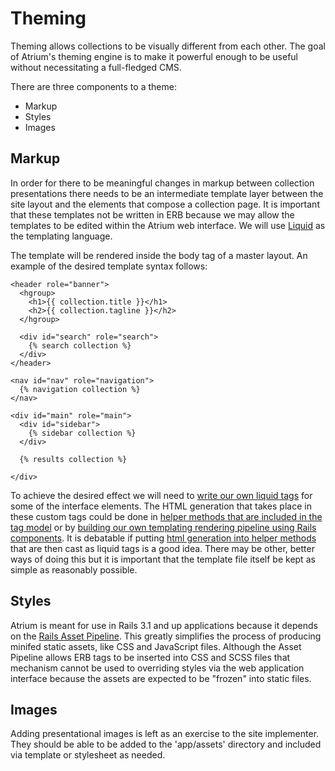 Theming
=======

Theming allows collections to be visually different from each other. The goal of Atrium's theming engine is to make it powerful enough to be useful without necessitating a full-fledged CMS.

There are three components to a theme:

  - Markup
  - Styles
  - Images

Markup
------
In order for there to be meaningful changes in markup between collection presentations there needs to be an intermediate template layer between the site layout and the elements that compose a collection page. It is important that these templates not be written in ERB because we may allow the templates to be edited within the Atrium web interface. We will use [Liquid][1] as the templating language.

The template will be rendered inside the body tag of a master layout. An example of the desired template syntax follows:

    <header role="banner">
      <hgroup>
        <h1>{{ collection.title }}</h1>
        <h2>{{ collection.tagline }}</h2>
      </hgroup>

      <div id="search" role="search">
        {% search collection %}
      </div>
    </header>

    <nav id="nav" role="navigation">
      {% navigation collection %}
    </nav>

    <div id="main" role="main">
      <div id="sidebar">
        {% sidebar collection %}
      </div>

      {% results collection %}

    </div>

To achieve the desired effect we will need to [write our own liquid tags][2] for some of the interface elements. The HTML generation that takes place in these custom tags could be done in [helper methods that are included in the tag model][3] or by [building our own templating rendering pipeline using Rails components][4]. It is debatable if putting [html generation into helper methods][5] that are then cast as liquid tags is a good idea. There may be other, better ways of doing this but it is important that the template file itself be kept as simple as reasonably possible.

Styles
------
Atrium is meant for use in Rails 3.1 and up applications because it depends on the [Rails Asset Pipeline][6]. This greatly simplifies the process of producing minifed static assets, like CSS and JavaScript files. Although the Asset Pipeline allows ERB tags to be inserted into CSS and SCSS files that mechanism cannot be used to overriding styles via the web application interface because the assets are expected to be "frozen" into static files.

Images
------
Adding presentational images is left as an exercise to the site implementer. They should be able to be added to the 'app/assets' directory and included via template or stylesheet as needed.

 [1]: http://liquidmarkup.org/
 [2]: https://github.com/Shopify/liquid/wiki/Liquid-for-Programmers
 [3]: http://snippets.dzone.com/posts/show/7489
 [4]: http://amberbit.com/blog/render-views-partials-outside-controllers-rails-3
 [5]: http://37signals.com/svn/posts/1108-what-belongs-in-a-helper-method
 [6]: http://guides.rubyonrails.org/asset_pipeline.html
